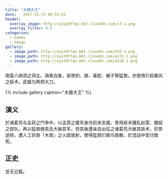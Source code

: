 ```yaml
---
title: "木鹿大王"
date:   2017-11-13 08:53:33
header:
  overlay_image: http://oyy3dtfqo.bkt.clouddn.com/s3-1.png
  overlay_filter: 0.5
categories:
  - Games
  - Sango
gallery:
  - image_path: http://oyy3dtfqo.bkt.clouddn.com/543-1.png
  - image_path: http://oyy3dtfqo.bkt.clouddn.com/a172-1.png
  - image_path: http://oyy3dtfqo.bkt.clouddn.com/a126-1.png
---
```


南蛮八纳洞之洞主。骑乘白象，驱使豹、狼、毒蛇、蝎子等猛兽。亦使用引起暴风之妖术。武器为两把大刀。

{% include gallery caption="木鹿大王" %}

## 演义

於诸葛亮与孟获之鬥争中，以孟获之援军身份前来支援。曾用妖术擾乱赵雲、魏延之部队，再以猛兽做突击大破其军。但其後遭亲自出征之诸葛亮大破其妖术，形势逆转。遭人工巨兽「木兽」之火燄放射，使得猛兽们做鸟兽散，於混战中受讨致死。

## 正史

並无记载。
